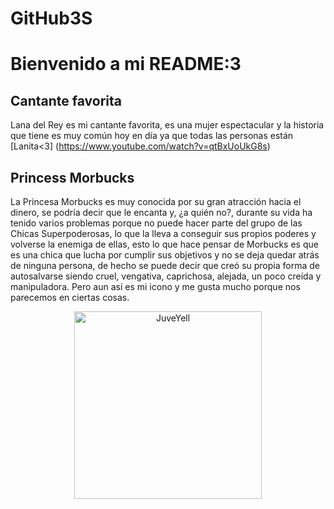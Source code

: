 # GitHub3S

# Bienvenido a mi README:3

## Cantante favorita
Lana del Rey es mi cantante favorita, es una mujer espectacular y la historia que tiene es muy común hoy en día ya que todas las personas están 
[Lanita<3] (https://www.youtube.com/watch?v=qtBxUoUkG8s)

## Princess Morbucks
La Princesa Morbucks es muy conocida por su gran atracción hacia el dinero, se podría decir que le encanta y, ¿a quién no?, durante su vida ha tenido varios problemas porque no puede hacer parte del grupo de las Chicas Superpoderosas, lo que la lleva a conseguir sus propios poderes y volverse la enemiga de ellas, esto lo que hace pensar de Morbucks es que es una chica que lucha por cumplir sus objetivos y no se deja quedar atrás de ninguna persona, de hecho se puede decir que creó su propia forma de autosalvarse siendo cruel, vengativa, caprichosa, alejada, un poco creída y manipuladora. Pero aun así es mi icono y me gusta mucho porque nos parecemos en ciertas cosas.

<div>
<p style = 'text-align:center;'>
<img src="https://static.wikia.nocookie.net/superpoderosa/images/4/46/Princesa.jpg/revision/latest/scale-to-width-down/259?cb=20140429142742&path-prefix=es" alt="JuveYell" width="300px">
</p>
</div>
